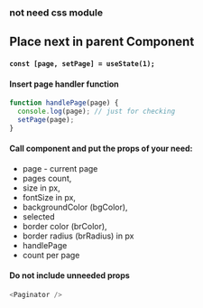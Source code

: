 ### not need css module

## Place next in parent Component

#### `const [page, setPage] = useState(1);`

#### Insert page handler function

```js
function handlePage(page) {
  console.log(page); // just for checking
  setPage(page);
}
```

#### Call component and put the props of your need:

- page - current page
- pages count,
- size in px,
- fontSize in px,
- backgroundColor (bgColor),
- selected
- border color (brColor),
- border radius (brRadius) in px
- handlePage
- count per page

#### Do not include unneeded props

```js
<Paginator />
```
